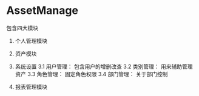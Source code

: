 # AssetManage
包含四大模块
1. 个人管理模块

2. 资产模块


3. 系统设置
  3.1 用户管理： 包含用户的增删改查
  3.2 类别管理： 用来辅助管理资产
  3.3 角色管理： 固定角色权限
  3.4 部门管理： 关于部门控制

4. 报表管理模块
